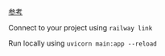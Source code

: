 
[参考](https://github.com/railwayapp-templates/fastapi)

Connect to your project using `railway link`

Run locally using `uvicorn main:app --reload`

